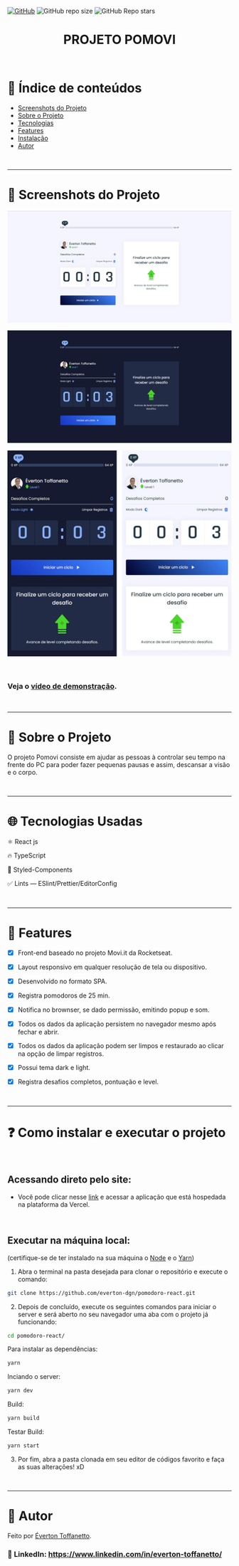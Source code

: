 <a href="./LICENSE">![GitHub](https://img.shields.io/github/license/everton-dgn/pomodoro-react?style=plastic)</a> 
![GitHub repo size](https://img.shields.io/github/repo-size/everton-dgn/pomodoro-react?style=plastic) 
![GitHub Repo stars](https://img.shields.io/github/stars/everton-dgn/pomodoro-react?color=yellow&style=plastic)

<h1 align="center">PROJETO POMOVI</h1>

<br />  

# :pushpin: Índice de conteúdos

- [Screenshots do Projeto](#camera_flash-screenshots-do-projeto)
- [Sobre o Projeto](#monocle_face-sobre-o-projeto)
- [Tecnologias](#globe_with_meridians-tecnologias-usadas)
- [Features](#triangular_flag_on_post-features)
- [Instalação](#question-como-instalar-e-executar-o-projeto)
- [Autor](#closed_book-autor)
  
<br />

---

# :camera_flash: Screenshots do Projeto

![Imagem do projeto](https://raw.githubusercontent.com/everton-dgn/pomodoro-react/master/screenshots/light.jpg)

![Imagem do projeto](https://raw.githubusercontent.com/everton-dgn/pomodoro-react/master/screenshots/dark.jpg)

![Imagem do projeto](https://raw.githubusercontent.com/everton-dgn/pomodoro-react/master/screenshots/mobi.png)

<br />

### Veja o [vídeo de demonstração](https://www.youtube.com/watch?v=qPCAX0j91EM).

<br />

---
# :monocle_face: Sobre o Projeto

O projeto Pomovi consiste em ajudar as pessoas à controlar seu tempo na frente do PC para poder fazer pequenas pausas e assim, descansar a visão e o corpo.

<br />

---

# :globe_with_meridians: Tecnologias Usadas

⚛ React js

🔥 TypeScript

💅 Styled-Components

✅ Lints — ESlint/Prettier/EditorConfig

<br />

---

# :triangular_flag_on_post: Features

- [x] Front-end baseado no projeto Movi.it da Rocketseat.

- [x] Layout responsivo em qualquer resolução de tela ou dispositivo.

- [x] Desenvolvido no formato SPA.

- [x] Registra pomodoros de 25 min.
  
- [x] Notifica no brownser, se dado permissão, emitindo popup e som.
  
- [x] Todos os dados da aplicação persistem no navegador mesmo após fechar e abrir.
  
- [x] Todos os dados da aplicação podem ser limpos e restaurado ao clicar na opção de limpar registros.
  
- [x] Possui tema dark e light.

- [x] Registra desafios completos, pontuação e level.

<br />

---

# :question: Como instalar e executar o projeto

<br />

## Acessando direto pelo site:

- Você pode clicar nesse [link](https://pomodoro.querocriarsite.com/) e acessar a aplicação que está hospedada na plataforma da Vercel.

<br />

## Executar na máquina local:

(certifique-se de ter instalado na sua máquina o [Node](https://nodejs.org/en/) e o [Yarn](https://yarnpkg.com/))

1. Abra o terminal na pasta desejada para clonar o repositório e execute o comando:

```bash
git clone https://github.com/everton-dgn/pomodoro-react.git
```

2. Depois de concluído, execute os seguintes comandos para iniciar o server e será aberto no seu navegador uma aba com o projeto já funcionando:

```bash
cd pomodoro-react/
```

Para instalar as dependências:

```bash
yarn
```

Inciando o server:

```bash
yarn dev
```

Build:

```bash
yarn build
```

Testar Build:

```bash
yarn start
```

3. Por fim, abra a pasta clonada em seu editor de códigos favorito e faça as suas alterações! xD

<br />

---

# :closed_book: Autor

Feito por [Éverton Toffanetto](https://querocriarsite.com).

### :link: LinkedIn: https://www.linkedin.com/in/everton-toffanetto/

